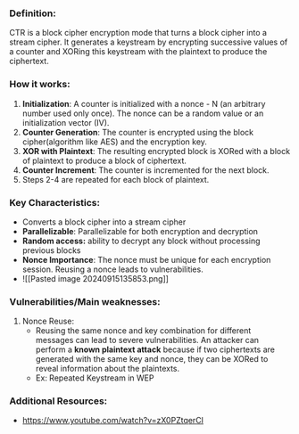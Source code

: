 ### Definition:
CTR is a block cipher encryption mode that turns a block cipher into a stream cipher. It generates a keystream by encrypting successive values of a counter and XORing this keystream with the plaintext to produce the ciphertext.
### How it works:
1. **Initialization**: A counter is initialized with a nonce - N (an arbitrary number used only once). The nonce can be a random value or an initialization vector (IV).
2. **Counter Generation**: The counter is encrypted using the block cipher(algorithm like AES) and the encryption key.
3. **XOR with Plaintext**: The resulting encrypted block is XORed with a block of plaintext to produce a block of ciphertext.
4. **Counter Increment**: The counter is incremented for the next block.
5. Steps 2-4 are repeated for each block of plaintext.
### Key Characteristics:
- Converts a block cipher into a stream cipher
- **Parallelizable**: Parallelizable for both encryption and decryption
- **Random access:** ability to decrypt any block without processing previous blocks
- **Nonce Importance**: The nonce must be unique for each encryption session. Reusing a nonce leads to vulnerabilities.
- ![[Pasted image 20240915135853.png]]

### Vulnerabilities/Main weaknesses:
1. Nonce Reuse:
	- Reusing the same nonce and key combination for different messages can lead to severe vulnerabilities. An attacker can perform a **known plaintext attack** because if two ciphertexts are generated with the same key and nonce, they can be XORed to reveal information about the plaintexts.
	- Ex: Repeated Keystream in WEP

### Additional Resources:
- https://www.youtube.com/watch?v=zX0PZtqerCI